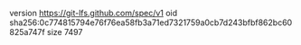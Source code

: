 version https://git-lfs.github.com/spec/v1
oid sha256:0c774815794e76f76ea58fb3a71ed7321759a0cb7d243bfbf862bc60825a747f
size 7497
